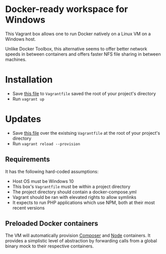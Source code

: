 # Docker-ready workspace for Windows 

This Vagrant box allows one to run Docker natively on a Linux VM on a Windows host. 

Unlike Docker Toolbox, this alternative seems to offer better network speeds in between containers and offers faster NFS file sharing in between machines.

# Installation

* Save [this file](https://raw.githubusercontent.com/francoisfaubert/docker-php-node-win10-workspace/master/Vagrantfile) to `Vagrantfile` saved the root of your project's directory
* Run `vagrant up`

# Updates

* Save [this file](https://raw.githubusercontent.com/francoisfaubert/docker-php-node-win10-workspace/master/Vagrantfile) over the existsing `Vagrantfile` at the root of your project's directory
* Run `vagrant reload --provision`

## Requirements

It has the following hard-coded assumptions:

* Host OS must be Windows 10
* This box's `Vagrantfile` must be within a project directory
* The project directory should contain a docker-compose.yml
* Vagrant should be ran with elevated rights to allow symlinks
* It expects to run PHP applications which use NPM, both at their most recent versions

## Preloaded Docker containers

The VM will automatically provision [Composer](https://hub.docker.com/_/composer/) and [Node](https://hub.docker.com/_/node/) containers. It provides a simplistic level of abstraction by forwarding calls from a global binary mock to their respective containers.
